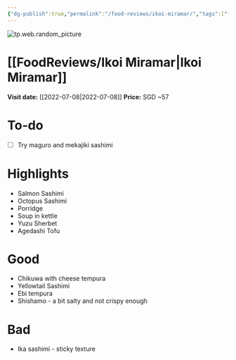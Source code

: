 ```yaml
---
{"dg-publish":true,"permalink":"/food-reviews/ikoi-miramar/","tags":["food","foodreview","review","japanese","singapore"],"noteIcon":""}
---
```


![tp.web.random_picture](https://images.unsplash.com/photo-1441861539200-6208cf4a122f?crop=entropy&cs=tinysrgb&fit=crop&fm=jpg&h=200&ixid=MnwxfDB8MXxyYW5kb218MHx8amFwYW5lc2UsZm9vZCxyZXN0YXVyYW50LGRpbmluZ3x8fHx8fDE2NTczMDA3NTE&ixlib=rb-1.2.1&q=80&utm_campaign=api-credit&utm_medium=referral&utm_source=unsplash_source&w=480)
# [[FoodReviews/Ikoi Miramar\|Ikoi Miramar]]
**Visit date:** [[2022-07-08\|2022-07-08]]
**Price:** SGD ~57

# To-do
- [ ] Try maguro and mekajiki sashimi

# Highlights
- Salmon Sashimi
- Octopus Sashimi
- Porridge
- Soup in kettle
- Yuzu Sherbet
- Agedashi Tofu

# Good
- Chikuwa with cheese tempura
- Yellowtail Sashimi
- Ebi tempura
- Shishamo - a bit salty and not crispy enough

# Bad
- Ika sashimi - sticky texture
